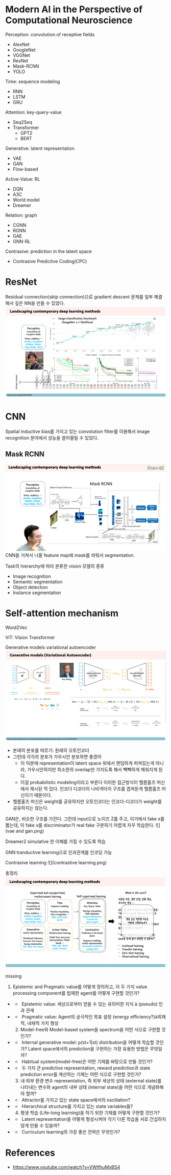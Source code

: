 # Modern AI in the Perspective of Computational Neuroscience
Perception: convolution of receptive fields
- AlexNet
- GoogleNet
- VGGNet
- ResNet
- Mask-RCNN
- YOLO

Time: sequence modeling
- RNN
- LSTM
- GRU

Attention: key-query-value
- Seq2Seq
- Transformer
	- GPT2
	- BERT

Generative: latent representation
- VAE
- GAN
- Flow-based

Active-Value: RL
- DQN
- A3C
- World model
- Dreamer

Relation: graph
- CGNN
- RGNN
- GAE
- GNN-RL


Contrasive: prediction in the latent space
- Contrasive Predictive Coding(CPC)


# ResNet
Residual connection(skip connection)으로 gradient descent 문제를 일부 해결해서 깊은 NN을 만들 수 있었다.
![](resnet.png)

# CNN
Spatial inductive bias를 가지고 있는 convolution filter를 이용해서 image recognition 분야에서 성능을 끌어올릴 수 있었다.


## Mask RCNN
![](rcnn.png)
CNN을 거쳐서 나올 feature map에 mask를 씌워서 segmentation.


Task의 hierarchy에 따라 분류한 vision 모델의 종류
- Image recognition
- Semantic segmentation
- Object detection
- Instance segmentation

# Self-attention mechanism

Word2Vec

ViT: Vision Transformer

Generative models
variational autoencoder
![](gan.png)
- 본래의 분포를 따르기: 원래의 오토인코더
- 그런데 각각의 분포가 가우시안 분포하면 좋겠어
	- 이 덕분에 representation이 latent space 위에서 랜덤하게 퍼져있는게 아니라, 가우시안하지만 최소한의 overlap만 가지도록 해서 빽빽하게 채워지게 된다.
	- 이걸 probabilistic modeling이라고 부른다
이러한 접근방식이 헬름홀츠 머신에서 제시된 적 있다.
인코더 디코더의 나비넥타이 구조를 겹쳐둔게 헬름홀츠 머신이기 때문이다.
- 헬름홀츠 머신은 weight를 공유하지만 오토인코더는 인코더-디코더가 weight를 공유하지는 않는다.

GAN은, 비슷한 구조를 가진다.
그런데 input으로 노이즈 Z를 주고, 이거에서 fake x를 뽑는데, 이 fake x를 discriminator가 real fake 구분하기 어렵게 자꾸 학습한다. 
![](vae and gan.png)


Dreamer2
simulative 한 이해를 가질 수 있도록 학습


GNN
tranductive learning으로 인과관계를 인코딩 가능


Contrasive learning
![](contrastive learning.png)


총정리
![](landscaping.png)


missing
1) Epistemic and Pragmatic value를 어떻게 정의하고, 이 두 가지 value processing component를 탑재한 agent를 어떻게 구현할 것인가?
-   -  Epistemic value: 세상으로부터 얻을 수 있는 유의미한 지식 à (pseudo) 인과 관계
-   -  Pragmatic value: Agent의 궁극적인 목표 설정 (energy efficiency?)à외재적, 내재적 가치 형성

    2) Model-free와 Model-based system을 spectrum을 어떤 식으로 구현할 것인가?
-   -  Internal generative model: p(st+1|st) distribution을 어떻게 학습할 것인가? Latent space에서의 prediction을 구현하는 가장 유용한 방법은 무엇일까?
-   -  Habitual system(model-free)은 어떤 기제를 바탕으로 만들 것인가?
-   -  두 가지 큰 predictive representation, reward prediction과 state prediction error를 계산하는 기제는 어떤 식으로 구현할 것인가?
    
    3) 내·외부 환경 변수 representation, 즉 외부 세상의 상태 (external state)를 나타내는 변수와 agent의 내부 상태 (internal state)을 어떤 식으로 개념화해야 할까?
-   -  Attractor를 가지고 있는 state space에서의 oscillation?
-   -  Hierarchical structure를 가지고 있는 state variables들?
    
    4) 평생 학습 (Life-long learning)을 하기 위한 기제를 어떻게 구현할 것인가?
-   -  Latent representation을 어떻게 형성시켜야 각기 다른 학습을 서로 간섭하지 않게 만들 수 있을까?
-   -  Curriculum learning의 가장 좋은 전략은 무엇인가?


# References
- https://www.youtube.com/watch?v=VWIfhuMxBS4
